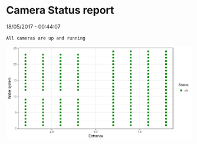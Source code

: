 Camera Status report
================
18/05/2017 - 00:44:07

    All cameras are up and running

![](camreport_files/figure-markdown_github/unnamed-chunk-2-1.png)

